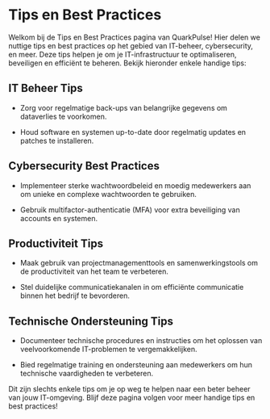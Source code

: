 # Tips en Best Practices

Welkom bij de Tips en Best Practices pagina van QuarkPulse! Hier delen we nuttige tips en best practices op het gebied van IT-beheer, cybersecurity, en meer. Deze tips helpen je om je IT-infrastructuur te optimaliseren, beveiligen en efficiënt te beheren. Bekijk hieronder enkele handige tips:

## IT Beheer Tips

- Zorg voor regelmatige back-ups van belangrijke gegevens om dataverlies te voorkomen.
  
- Houd software en systemen up-to-date door regelmatig updates en patches te installeren.

## Cybersecurity Best Practices

- Implementeer sterke wachtwoordbeleid en moedig medewerkers aan om unieke en complexe wachtwoorden te gebruiken.
  
- Gebruik multifactor-authenticatie (MFA) voor extra beveiliging van accounts en systemen.

## Productiviteit Tips

- Maak gebruik van projectmanagementtools en samenwerkingstools om de productiviteit van het team te verbeteren.
  
- Stel duidelijke communicatiekanalen in om efficiënte communicatie binnen het bedrijf te bevorderen.

## Technische Ondersteuning Tips

- Documenteer technische procedures en instructies om het oplossen van veelvoorkomende IT-problemen te vergemakkelijken.
  
- Bied regelmatige training en ondersteuning aan medewerkers om hun technische vaardigheden te verbeteren.

Dit zijn slechts enkele tips om je op weg te helpen naar een beter beheer van jouw IT-omgeving. Blijf deze pagina volgen voor meer handige tips en best practices!

